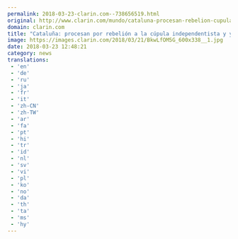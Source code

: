 ```yaml
---
permalink: 2018-03-23-clarin.com--738656519.html
original: http://www.clarin.com/mundo/cataluna-procesan-rebelion-cupula-independentista-habla-nuevas-elecciones-junio_0_HJHnaDfqf.html
domain: clarin.com
title: "Cataluña: procesan por rebelión a la cúpula independentista y ya se habla de nuevas elecciones en junio"
image: https://images.clarin.com/2018/03/21/BkwLfOM5G_600x338__1.jpg
date: 2018-03-23 12:48:21
category: news
translations: 
 - 'en'
 - 'de'
 - 'ru'
 - 'ja'
 - 'fr'
 - 'it'
 - 'zh-CN'
 - 'zh-TW'
 - 'ar'
 - 'fa'
 - 'pt'
 - 'hi'
 - 'tr'
 - 'id'
 - 'nl'
 - 'sv'
 - 'vi'
 - 'pl'
 - 'ko'
 - 'no'
 - 'da'
 - 'th'
 - 'ta'
 - 'ms'
 - 'hy'
---
```


